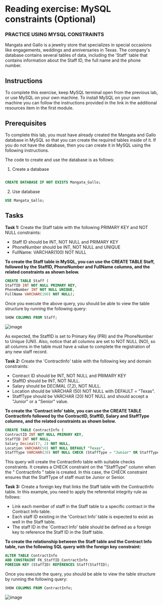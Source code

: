 # Reading exercise: MySQL constraints (Optional)

### PRACTICE USING MYSQL CONSTRAINTS
Mangata and Gallo is a jewelry store that specializes in special occasions like engagements, weddings and anniversaries in Texas. The company's database contains several tables of data, including the 'Staff' table that contains information about the Staff ID, the full name and the phone number. 

## Instructions
To complete this exercise, keep MySQL terminal open from the previous lab, or use MySQL on your own machine. To install MySQL on your own machine you can follow the instructions provided in the link in the additional resources item in the first module.

## Prerequisites

To complete this lab, you must have already created the Mangata and Gallo database in MySQL so that you can create the required tables inside of it. If you do not have the database, then you can create it in MySQL using the following instructions.

The code to create and use the database is as follows:

1. Create a database

```SQL 

CREATE DATABASE IF NOT EXISTS Mangata_Gallo;

```
2. Use database

```SQL
USE Mangata_Gallo;

```
## Tasks

**Task 1:**
Create the Staff table with the following PRIMARY KEY and NOT NULL constraints:
- Staff ID should be INT, NOT NULL and PRIMARY KEY
- PhoneNumber should be INT, NOT NULL and UNIQUE 
- FullName: VARCHAR(100) NOT NULL

**To create the Staff table in MySQL, you can use the CREATE TABLE Staff, followed by the StaffID, PhoneNumber and FullName columns, and the related constraints as shown below.**


```SQL 
CREATE TABLE Staff (
StaffID INT NOT NULL PRIMARY KEY,
PhoneNumber INT NOT NULL UNIQUE,
FullName VARCHAR(100) NOT NULL);   
``` 
Once you execute the above query, you should be able to view the table structure by running the following query:

```SQL
SHOW COLUMNS FROM Staff;
```

![image](https://github.com/Memmes27/Meta-Database-Engineer-Professional/assets/63331353/c8682566-f46c-4ee2-9845-37874a4d630e)

As expected, the StaffID is set to Primary Key (PRI) and the PhoneNumber to Unique (UNI). Also, notice that all columns are set to NOT NULL (NO), so all columns in the table must have a value to complete the registration of any new staff record.

**Task 2:** 
Create the 'ContractInfo' table with the following key and domain constraints:
- Contract ID should be INT, NOT NULL and PRIMARY KEY
- StaffID should be INT, NOT NULL. 
- Salary should be DECIMAL (7,2), NOT NULL.
- Location should be VARCHAR (50) NOT NULL with DEFAULT = "Texas". 
- StaffType should be VARCHAR (20) NOT NULL and should accept a "Junior" or a "Senior" value.

**To create the ‘Contract info’ table, you can use the CREATE TABLE ContractInfo followed by the ContractID, StaffID, Salary and StaffType columns, and the related constraints as shown below.**

```SQL 
CREATE TABLE ContractInfo (
ContractID INT NOT NULL PRIMARY KEY,
StaffID INT NOT NULL,
Salary Decimal(7, 2) NOT NULL,
Location VARCHAR(50) NOT NULL DEFAULT "Texas",
StaffType VARCHAR(20) NOT NULL CHECK (StaffType = "Junior" OR StaffType = "Senior"));
``` 

This query will create the ContractInfo table with suitable checks constraints. It creates a CHECK constraint on the "StaffType" column when the " ContractInfo " table is created. In this case, the CHECK constraint ensures that the StaffType of staff must be Junior or Senior. 

**Task 3:** 
Create a foreign key that links the Staff table with the ContractInfo table. In this example, you need to apply the referential integrity rule as follows:
- Link each member of staff in the Staff table to a specific contract in the Contract Info table. 
- Each staff ID existing in the 'Contract Info' table is expected to exist as well in the Staff table. 
- The staff ID in the 'Contract Info' table should be defined as a foreign key to reference the Staff ID in the Staff table.

**To create the relationship between the Staff table and the Contract Info table, run the following SQL query with the foreign key constraint:**
```SQL
ALTER TABLE ContractInfo
ADD CONSTRAINT FK_StaffID_ContractInfo
FOREIGN KEY (StaffID) REFERENCES Staff(StaffID);
```
Once you execute the query, you should be able to view the table structure by running the following query:

```SQL
SHOW COLUMNS FROM ContractInfo;
```
![image](https://github.com/Memmes27/Meta-Database-Engineer-Professional/assets/63331353/246ee72f-57eb-4f72-82e8-23d238c43852)

